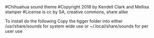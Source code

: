 #Chihuahua sound theme
#Copyright 2018 by Kendell Clark and Mellisa stamper
#License is cc by SA, creative commons, share alike

To install do the following
Copy the tigger folder into either
/usr/share/sounds for system wide use
or
~/.local/share/sounds for per user use

